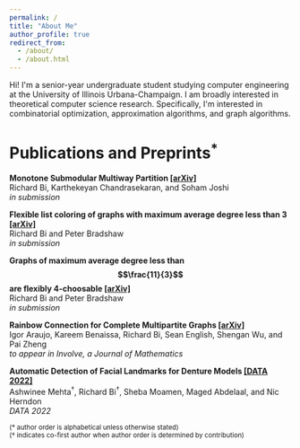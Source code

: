 ```yaml
---
permalink: /
title: "About Me"
author_profile: true
redirect_from: 
  - /about/
  - /about.html
---
```


Hi! I'm a senior-year undergraduate student studying computer engineering at the University of Illinois Urbana-Champaign. I am broadly interested in theoretical computer science research. Specifically, I'm interested in combinatorial optimization, approximation algorithms, and graph algorithms. 

# Publications and Preprints<sup>\*</sup>
**Monotone Submodular Multiway Partition [\[arXiv\]](https://arxiv.org/abs/2411.05255)**<br>
Richard Bi, Karthekeyan Chandrasekaran, and Soham Joshi<br>
*in submission*

**Flexible list coloring of graphs with maximum average degree less than 3 [\[arXiv\]](https://arxiv.org/abs/2310.02979)**<br>
Richard Bi and Peter Bradshaw<br>
*in submission*

**Graphs of maximum average degree less than $$\frac{11}{3}$$ are flexibly 4-choosable [\[arXiv\]](https://arxiv.org/abs/2408.08393)**<br>
Richard Bi and Peter Bradshaw<br>
*in submission*

**Rainbow Connection for Complete Multipartite Graphs [\[arXiv\]](https://arxiv.org/abs/2210.12291)**<br>
Igor Araujo, Kareem Benaissa, Richard Bi, Sean English, Shengan Wu, and Pai Zheng<br>
*to appear in Involve, a Journal of Mathematics*

**Automatic Detection of Facial Landmarks for Denture Models [\[DATA 2022\]](https://doi.org/10.1007/978-3-031-37890-4_6)**<br>
Ashwinee Mehta<sup>&#8224;</sup>, Richard Bi<sup>&#8224;</sup>, Sheba Moamen, Maged Abdelaal, and Nic Herndon<br>
*DATA 2022*

<sub>(\* author order is alphabetical unless otherwise stated)</sub><br>
<sub>(&#8224; indicates co-first author when author order is determined by contribution)</sub>
